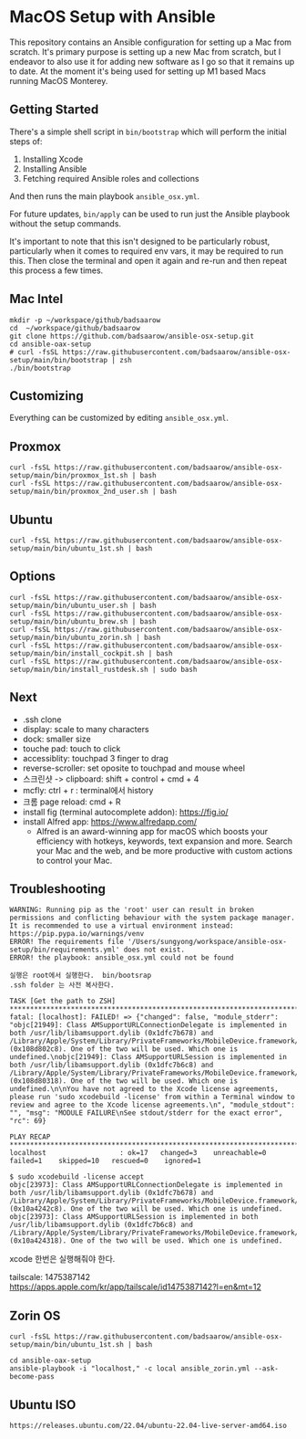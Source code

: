 # MacOS Setup with Ansible

This repository contains an Ansible configuration for setting up a Mac from scratch. It's primary purpose is setting up a new Mac from scratch, but I endeavor to also use it for adding new software as I go so that it remains up to date. At the moment it's being used for setting up M1 based Macs running MacOS Monterey.

## Getting Started

There's a simple shell script in `bin/bootstrap` which will perform the initial steps of:

1. Installing Xcode
2. Installing Ansible
3. Fetching required Ansible roles and collections

And then runs the main playbook `ansible_osx.yml`.

For future updates, `bin/apply` can be used to run just the Ansible playbook without the setup commands.

It's important to note that this isn't designed to be particularly robust, particularly when it comes to required env vars, it may be required to run this. Then close the terminal and open it again and re-run and then repeat this process a few times.

## Mac Intel

```shell
mkdir -p ~/workspace/github/badsaarow
cd  ~/workspace/github/badsaarow
git clone https://github.com/badsaarow/ansible-osx-setup.git
cd ansible-oax-setup
# curl -fsSL https://raw.githubusercontent.com/badsaarow/ansible-osx-setup/main/bin/bootstrap | zsh
./bin/bootstrap

```

## Customizing

Everything can be customized by editing `ansible_osx.yml`.

## Proxmox

```shell
curl -fsSL https://raw.githubusercontent.com/badsaarow/ansible-osx-setup/main/bin/proxmox_1st.sh | bash
curl -fsSL https://raw.githubusercontent.com/badsaarow/ansible-osx-setup/main/bin/proxmox_2nd_user.sh | bash
```

## Ubuntu

```shell
curl -fsSL https://raw.githubusercontent.com/badsaarow/ansible-osx-setup/main/bin/ubuntu_1st.sh | bash

```

## Options

```shell
curl -fsSL https://raw.githubusercontent.com/badsaarow/ansible-osx-setup/main/bin/ubuntu_user.sh | bash
curl -fsSL https://raw.githubusercontent.com/badsaarow/ansible-osx-setup/main/bin/ubuntu_brew.sh | bash
curl -fsSL https://raw.githubusercontent.com/badsaarow/ansible-osx-setup/main/bin/ubuntu_zorin.sh | bash
curl -fsSL https://raw.githubusercontent.com/badsaarow/ansible-osx-setup/main/bin/install_cockpit.sh | bash
curl -fsSL https://raw.githubusercontent.com/badsaarow/ansible-osx-setup/main/bin/install_rustdesk.sh | sudo bash
```

## Next

- .ssh clone
- display: scale to many characters
- dock: smaller size
- touche pad: touch to click
- accessiblity: touchpad 3 finger to drag
- reverse-scroller: set oposite to touchpad and mouse wheel
- 스크린샷 -> clipboard: shift + control + cmd + 4
- mcfly: ctrl + r : terminal에서 history
- 크롬 page reload: cmd + R
- install fig (terminal autocomplete addon): <https://fig.io/>
- install Alfred app: <https://www.alfredapp.com/>
  - Alfred is an award-winning app for macOS which boosts your efficiency with hotkeys, keywords, text expansion and more. Search your Mac and the web, and be more productive with custom actions to control your Mac.

## Troubleshooting

```shell
WARNING: Running pip as the 'root' user can result in broken permissions and conflicting behaviour with the system package manager. It is recommended to use a virtual environment instead: https://pip.pypa.io/warnings/venv
ERROR! The requirements file '/Users/sungyong/workspace/ansible-osx-setup/bin/requirements.yml' does not exist.
ERROR! the playbook: ansible_osx.yml could not be found

실행은 root에서 실행한다.  bin/bootsrap
.ssh folder 는 사전 복사한다.

```

```shell
TASK [Get the path to ZSH] *********************************************************************************************************************************************
fatal: [localhost]: FAILED! => {"changed": false, "module_stderr": "objc[21949]: Class AMSupportURLConnectionDelegate is implemented in both /usr/lib/libamsupport.dylib (0x1dfc7b678) and /Library/Apple/System/Library/PrivateFrameworks/MobileDevice.framework/Versions/A/MobileDevice (0x108d802c8). One of the two will be used. Which one is undefined.\nobjc[21949]: Class AMSupportURLSession is implemented in both /usr/lib/libamsupport.dylib (0x1dfc7b6c8) and /Library/Apple/System/Library/PrivateFrameworks/MobileDevice.framework/Versions/A/MobileDevice (0x108d80318). One of the two will be used. Which one is undefined.\n\nYou have not agreed to the Xcode license agreements, please run 'sudo xcodebuild -license' from within a Terminal window to review and agree to the Xcode license agreements.\n", "module_stdout": "", "msg": "MODULE FAILURE\nSee stdout/stderr for the exact error", "rc": 69}

PLAY RECAP *************************************************************************************************************************************************************
localhost                  : ok=17   changed=3    unreachable=0    failed=1    skipped=10   rescued=0    ignored=1

```

```shell
$ sudo xcodebuild -license accept
objc[23973]: Class AMSupportURLConnectionDelegate is implemented in both /usr/lib/libamsupport.dylib (0x1dfc7b678) and /Library/Apple/System/Library/PrivateFrameworks/MobileDevice.framework/Versions/A/MobileDevice (0x10a4242c8). One of the two will be used. Which one is undefined.
objc[23973]: Class AMSupportURLSession is implemented in both /usr/lib/libamsupport.dylib (0x1dfc7b6c8) and /Library/Apple/System/Library/PrivateFrameworks/MobileDevice.framework/Versions/A/MobileDevice (0x10a424318). One of the two will be used. Which one is undefined.

```

xcode 한번은 실행해줘야 한다.

tailscale: 1475387142
<https://apps.apple.com/kr/app/tailscale/id1475387142?l=en&mt=12>

## Zorin OS

```shell
curl -fsSL https://raw.githubusercontent.com/badsaarow/ansible-osx-setup/main/bin/ubuntu_1st.sh | bash
```

```shell
cd ansible-oax-setup
ansible-playbook -i "localhost," -c local ansible_zorin.yml --ask-become-pass
```

## Ubuntu ISO

```shell
https://releases.ubuntu.com/22.04/ubuntu-22.04-live-server-amd64.iso
```

